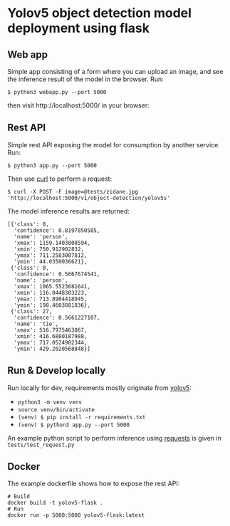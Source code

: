 # Yolov5 object detection model deployment using flask

## Web app

Simple app consisting of a form where you can upload an image, and see the inference result of the model in the browser. Run:

`$ python3 webapp.py --port 5000`

then visit http://localhost:5000/ in your browser:
## Rest API

Simple rest API exposing the model for consumption by another service. Run:

`$ python3 app.py --port 5000`

Then use [curl](https://curl.se/) to perform a request:

`$ curl -X POST -F image=@tests/zidane.jpg 'http://localhost:5000/v1/object-detection/yolov5s'`

The model inference results are returned:

```
[{'class': 0,
  'confidence': 0.8197850585,
  'name': 'person',
  'xmax': 1159.1403808594,
  'xmin': 750.912902832,
  'ymax': 711.2583007812,
  'ymin': 44.0350036621},
 {'class': 0,
  'confidence': 0.5667674541,
  'name': 'person',
  'xmax': 1065.5523681641,
  'xmin': 116.0448303223,
  'ymax': 713.8904418945,
  'ymin': 198.4603881836},
 {'class': 27,
  'confidence': 0.5661227107,
  'name': 'tie',
  'xmax': 516.7975463867,
  'xmin': 416.6880187988,
  'ymax': 717.0524902344,
  'ymin': 429.2020568848}]
```

## Run & Develop locally

Run locally for dev, requirements mostly originate from [yolov5](https://github.com/ultralytics/yolov5/blob/master/requirements.txt):

- `python3 -m venv venv`
- `source venv/bin/activate`
- `(venv) $ pip install -r requirements.txt`
- `(venv) $ python3 app.py --port 5000`

An example python script to perform inference using [requests](https://docs.python-requests.org/en/master/) is given in `tests/test_request.py`

## Docker

The example dockerfile shows how to expose the rest API:

```
# Build
docker build -t yolov5-flask .
# Run
docker run -p 5000:5000 yolov5-flask:latest
```
